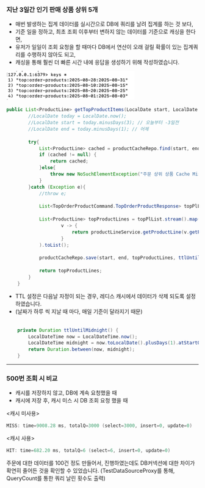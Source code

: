 ### 지난 3일간 인기 판매 상품 상위 5개 

- 매번 발생하는 집계 데이터를 실시간으로 DB에 쿼리를 날려 집계를 하는 것 보다,
- 기준 일을 정하고, 최초 조회 이후부터 변하지 않는 데이터를 기준으로 캐싱을 한다면,
- 유저가 일일이 조회 요청을 할 때마다 DB에서 연산이 오래 걸릴 확률이 있는 집계쿼리를 수행하지 않아도 되고,
- 캐싱을 통해 훨씬 더 빠른 시간 내에 응답을 생성하기 위해 작성하였습니다.

![img.png](img.png)

```java
public List<ProductLine> getTopProductItems(LocalDate start, LocalDate end){
        //LocalDate today = LocalDate.now();
        //LocalDate start = today.minusDays(3); // 오늘부터 -3일전
        //LocalDate end = today.minusDays(1); // 어제

        try{
            List<ProductLine> cached = productCacheRepo.find(start, end);
            if (cached != null) {
                return cached;
            }else{
                throw new NoSuchElementException("주문 상위 상품 Cache Miss.");
            }
        }catch (Exception e){
            //throw e;

            List<TopOrderProductCommand.TopOrderProductResponse> topPlList = orderService.getTopOrderProduct(start, end);

            List<ProductLine> topProductLines = topPlList.stream().map(
                    v -> {
                        return productLineService.getProductLine(v.getProductLineId());
                    }
            ).toList();

            productCacheRepo.save(start, end, topProductLines, ttlUntilMidnight());

            return topProductLines;
        }
    }
```

- TTL 설정은 다음날 자정이 되는 경우, 레디스 캐시에서 데이터가 삭제 되도록 설정하였습니다.
- (날짜가 하루 씩 지날 때 마다, 매일 기준이 달라지기 때문)
```java

    private Duration ttlUntilMidnight() {
        LocalDateTime now = LocalDateTime.now();
        LocalDateTime midnight = now.toLocalDate().plusDays(1).atStartOfDay();
        return Duration.between(now, midnight);
    }
```
---

### 500번 조회 시 비교
- 캐시를 저장하지 않고, DB에 계속 요청했을 때
- 캐시에 저장 후, 캐시 미스 시 DB 조회 요청 했을 때

<캐시 미사용>
```java
MISS: time=9008.28 ms, totalQ=3000 (select=3000, insert=0, update=0)
```

<캐시 사용>
```java
HIT: time=682.20 ms, totalQ=6 (select=6, insert=0, update=0)
```

주문에 대한 데이터를 100건 정도 만들어서, 진행하였는데도 DB커넥션에 대한 차이가 확연히 줄어든 것을 확인할 수 있었습니다.
(TestDataSourceProxy를 통해, QueryCount를 통한 쿼리 날린 횟수도 출력)
